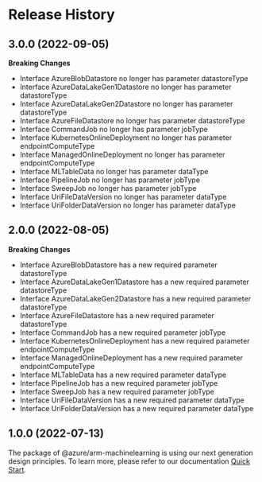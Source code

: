 # Release History
    
## 3.0.0 (2022-09-05)
    
**Breaking Changes**

  - Interface AzureBlobDatastore no longer has parameter datastoreType
  - Interface AzureDataLakeGen1Datastore no longer has parameter datastoreType
  - Interface AzureDataLakeGen2Datastore no longer has parameter datastoreType
  - Interface AzureFileDatastore no longer has parameter datastoreType
  - Interface CommandJob no longer has parameter jobType
  - Interface KubernetesOnlineDeployment no longer has parameter endpointComputeType
  - Interface ManagedOnlineDeployment no longer has parameter endpointComputeType
  - Interface MLTableData no longer has parameter dataType
  - Interface PipelineJob no longer has parameter jobType
  - Interface SweepJob no longer has parameter jobType
  - Interface UriFileDataVersion no longer has parameter dataType
  - Interface UriFolderDataVersion no longer has parameter dataType
    
    
## 2.0.0 (2022-08-05)
    
**Breaking Changes**

  - Interface AzureBlobDatastore has a new required parameter datastoreType
  - Interface AzureDataLakeGen1Datastore has a new required parameter datastoreType
  - Interface AzureDataLakeGen2Datastore has a new required parameter datastoreType
  - Interface AzureFileDatastore has a new required parameter datastoreType
  - Interface CommandJob has a new required parameter jobType
  - Interface KubernetesOnlineDeployment has a new required parameter endpointComputeType
  - Interface ManagedOnlineDeployment has a new required parameter endpointComputeType
  - Interface MLTableData has a new required parameter dataType
  - Interface PipelineJob has a new required parameter jobType
  - Interface SweepJob has a new required parameter jobType
  - Interface UriFileDataVersion has a new required parameter dataType
  - Interface UriFolderDataVersion has a new required parameter dataType
    
    
## 1.0.0 (2022-07-13)

The package of @azure/arm-machinelearning is using our next generation design principles. To learn more, please refer to our documentation [Quick Start](https://aka.ms/js-track2-quickstart).
